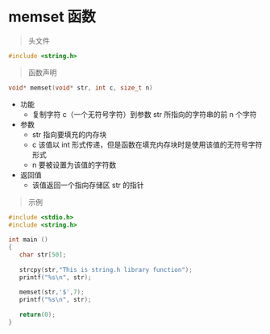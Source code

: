 
&emsp;
# memset 函数

>头文件
```c++
#include <string.h>
```

>函数声明
```c++
void* memset(void* str, int c, size_t n)
```
- 功能
    - 复制字符 c（一个无符号字符）到参数 str 所指向的字符串的前 n 个字符
- 参数
    - str 指向要填充的内存块
    - c 该值以 int 形式传递，但是函数在填充内存块时是使用该值的无符号字符形式
    - n 要被设置为该值的字符数
- 返回值
    - 该值返回一个指向存储区 str 的指针

>示例
```c++
#include <stdio.h>
#include <string.h>
 
int main ()
{
   char str[50];
 
   strcpy(str,"This is string.h library function");
   printf("%s\n", str);
 
   memset(str,'$',7);
   printf("%s\n", str);
   
   return(0);
}
```



